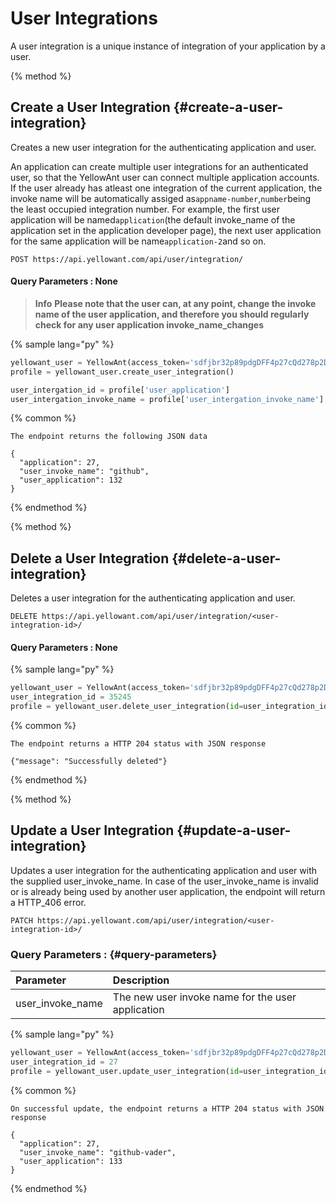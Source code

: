 # User Integrations

A user integration is a unique instance of integration of your application by a user.

{% method %}

## Create a User Integration {#create-a-user-integration}

Creates a new user integration for the authenticating application and user.

An application can create multiple user integrations for an authenticated user, so that the YellowAnt user can connect multiple application accounts. If the user already has atleast one integration of the current application, the invoke name will be automatically assiged as`appname-number`,`number`being the least occupied integration number. For example, the first user application will be named`application`\(the default invoke\_name of the application set in the application developer page\), the next user application for the same application will be name`application-2`and so on.

`POST https://api.yellowant.com/api/user/integration/`

#### Query Parameters : None

> **Info** **Please note that the user can, at any point, change the invoke name of the user application, and therefore you should regularly check for any user application invoke\_name\_changes**



{% sample lang="py" %}

```py
yellowant_user = YellowAnt(access_token='sdfjbr32p89pdgDFF4p27cQd278p2DWcnp497f')
profile = yellowant_user.create_user_integration()

user_intergation_id = profile['user_application']
user_intergation_invoke_name = profile['user_intergation_invoke_name']
```

{% common %}

```
The endpoint returns the following JSON data

{
  "application": 27,
  "user_invoke_name": "github",
  "user_application": 132
}
```

{% endmethod %}



{% method %}

## Delete a User Integration {#delete-a-user-integration}

Deletes a user integration for the authenticating application and user.

`DELETE https://api.yellowant.com/api/user/integration/<user-integration-id>/`

#### Query Parameters : None

{% sample lang="py" %}

```py
yellowant_user = YellowAnt(access_token='sdfjbr32p89pdgDFF4p27cQd278p2DWcnp497f')
user_integration_id = 35245
profile = yellowant_user.delete_user_integration(id=user_integration_id)
```

{% common %}

```
The endpoint returns a HTTP 204 status with JSON response

{"message": "Successfully deleted"}
```

{% endmethod %}



{% method %}

## Update a User Integration {#update-a-user-integration}

Updates a user integration for the authenticating application and user with the supplied user\_invoke\_name. In case of the user\_invoke\_name is invalid or is already being used by another user application, the endpoint will return a HTTP\_406 error.

`PATCH https://api.yellowant.com/api/user/integration/<user-integration-id>/`

### Query Parameters : {#query-parameters}

| Parameter | Description |
| :--- | :--- |
| user\_invoke\_name | The new user invoke name for the user application |



{% sample lang="py" %}

```py
yellowant_user = YellowAnt(access_token='sdfjbr32p89pdgDFF4p27cQd278p2DWcnp497f')
user_integration_id = 27
profile = yellowant_user.update_user_integration(id=user_integration_id, user_invoke_name="github-vader")
```

{% common %}

```
On successful update, the endpoint returns a HTTP 204 status with JSON response

{
  "application": 27,
  "user_invoke_name": "github-vader",
  "user_application": 133
}
```

{% endmethod %}

